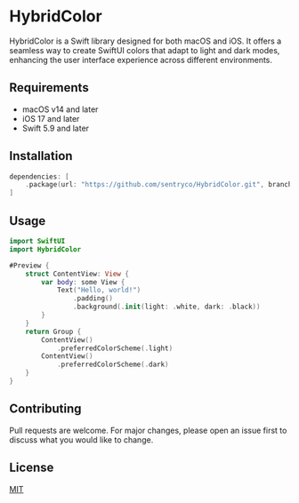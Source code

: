 # HybridColor

HybridColor is a Swift library designed for both macOS and iOS. It offers a seamless way to create SwiftUI colors that adapt to light and dark modes, enhancing the user interface experience across different environments.

## Requirements

- macOS v14 and later
- iOS 17 and later
- Swift 5.9 and later

## Installation

```swift
dependencies: [
    .package(url: "https://github.com/sentryco/HybridColor.git", branch: "main")
]
```

## Usage

```swift
import SwiftUI
import HybridColor

#Preview {
    struct ContentView: View {
        var body: some View {
            Text("Hello, world!")
                .padding()
                .background(.init(light: .white, dark: .black))
        }
    }
    return Group {
        ContentView()
            .preferredColorScheme(.light)
        ContentView()
            .preferredColorScheme(.dark)
    }
}
```

## Contributing

Pull requests are welcome. For major changes, please open an issue first to discuss what you would like to change.

## License

[MIT](https://choosealicense.com/licenses/mit/)